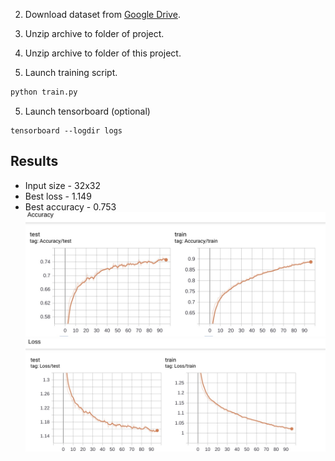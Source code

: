 
2. Download dataset from [Google Drive](https://drive.google.com/open?id=14X2KGG_ov0jG04DM2e8xK0AXeBOtnmSS).

3. Unzip archive to folder of project.
3. Unzip archive to folder of this project.

4. Launch training script.
```bash
python train.py
```
5. Launch tensorboard (optional)
```bashpython train.py
tensorboard --logdir logs
```
## Results
* Input size - 32x32
* Best loss - 1.149
* Best accuracy - 0.753
![Accuracy](https://github.com/Spectra456/pytorch_classifier/blob/master/images/IMG_6036.png)
![Loss](https://github.com/Spectra456/pytorch_classifier/blob/master/images/IMG_6037.png)
